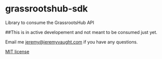 grassrootshub-sdk
=================

Library to consume the GrassrootsHub API

##This is in active developement and not meant to be consumed just yet.

Email me jeremy@jeremyvaught.com if you have any questions.

[MIT license](http://mit-license.org)


